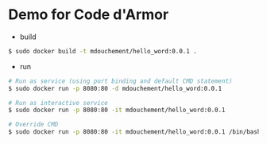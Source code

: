 # Demo for Code d'Armor

- build
```bash
$ sudo docker build -t mdouchement/hello_word:0.0.1 .
```

- run
```bash
# Run as service (using port binding and default CMD statement)
$ sudo docker run -p 8080:80 -d mdouchement/hello_word:0.0.1

# Run as interactive service
$ sudo docker run -p 8080:80 -it mdouchement/hello_word:0.0.1

# Override CMD
$ sudo docker run -p 8080:80 -it mdouchement/hello_word:0.0.1 /bin/bash
```

